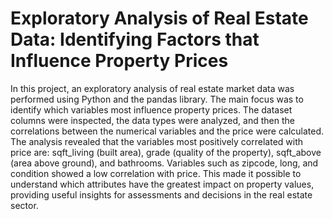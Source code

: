 # Exploratory Analysis of Real Estate Data: Identifying Factors that Influence Property Prices

In this project, an exploratory analysis of real estate market data was performed using Python and the pandas library. The main focus was to identify which variables most influence property prices. The dataset columns were inspected, the data types were analyzed, and then the correlations between the numerical variables and the price were calculated. The analysis revealed that the variables most positively correlated with price are: sqft_living (built area), grade (quality of the property), sqft_above (area above ground), and bathrooms. Variables such as zipcode, long, and condition showed a low correlation with price. This made it possible to understand which attributes have the greatest impact on property values, providing useful insights for assessments and decisions in the real estate sector.
